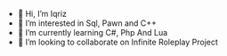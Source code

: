 - 👋 Hi, I’m Iqriz
- 👀 I’m interested in Sql, Pawn and C++
- 🌱 I’m currently learning C#, Php And Lua
- 💞️ I’m looking to collaborate on Infinite Roleplay Project

<!---
Zack96577/Zack96577 is a ✨ special ✨ repository because its `README.md` (this file) appears on your GitHub profile.
You can click the Preview link to take a look at your changes.
--->
